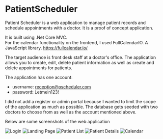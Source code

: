 # PatientScheduler

Patient Scheduler is a web application to manage patient records and schedule appointments with a doctor. It is a proof of concept application.


It is built using .Net Core MVC.</br>
For the calendar functionality on the frontend, I used FullCalendarIO. A JavaScript library.
https://fullcalendar.io/

The target audience is front desk staff at a doctor's office. The application allows you to create, edit, delete patient information as well as create and delete appointments for patients.

The application has one account:
* username: reception@pscheduler.com
* password: Letmein123!

I did not add a register or admin portal because I wanted to limit the scope of the application as much as possible. The database gets seeded with two doctors to choose from as well as the account mentioned above.


Below are some screenshots of the web application

![Login](https://i.imgur.com/sxZydAR.png)
![Landing Page](https://i.imgur.com/GsyAFaH.png)
![Patient List](https://i.imgur.com/nvgyaFq.png)
![Patient Details](https://i.imgur.com/qlooYW6.png)
![Calendar](https://i.imgur.com/YfDjjSF.png)
